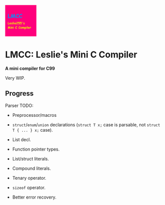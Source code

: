 <img src="lmcc_logo.png" width="20%">

# LMCC: Leslie's Mini C Compiler

**A mini compiler for C99**

Very WIP.

## Progress

Parser TODO:
- Preprocessor/macros
- `struct`/`enum`/`union` declarations (`struct T x;` case is parsable, not `struct T { ... } x;` case).
- List decl.
- Function pointer types.
- List/struct literals.
- Compound literals.
- Tenary operator.
- `sizeof` operator.

- Better error recovery.
